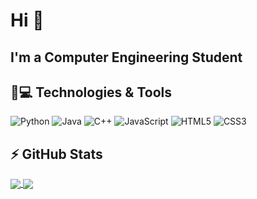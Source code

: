 # Hi 👋

## I'm a Computer Engineering Student

## 🚀💻 Technologies & Tools

![Python](https://img.shields.io/badge/-Python-3776AB?style=for-the-badge&logo=python&logoColor=white)
![Java](https://img.shields.io/badge/-Java-C74634?style=for-the-badge&logo=java&logoColor=white)
![C++](https://img.shields.io/badge/-C++-00599C?style=for-the-badge&logo=cplusplus&logoColor=white)
![JavaScript](https://img.shields.io/badge/-Javascript-F7DF1E?style=for-the-badge&logo=javascript&logoColor=black)
![HTML5](https://img.shields.io/badge/-html5-red?style=for-the-badge&logo=html5&logoColor=white)
![CSS3](https://img.shields.io/badge/-css3-blue?style=for-the-badge&logo=css3&logoColor=white3)

## ⚡ GitHub Stats
<a href="https://github.com/ezequielhenrique">
  <img align="center" src="https://github-readme-stats.vercel.app/api?username=ezequielhenrique&show_icons=true&theme=prussian&include_all_commits=true&count_private=true"/>
</a>
<a href="https://github.com/ezequielhenrique">
  <img align="center" src="https://github-readme-stats.vercel.app/api/top-langs/?username=ezequielhenrique&layout=compact&langs_count=16&theme=prussian"/>
</a>
